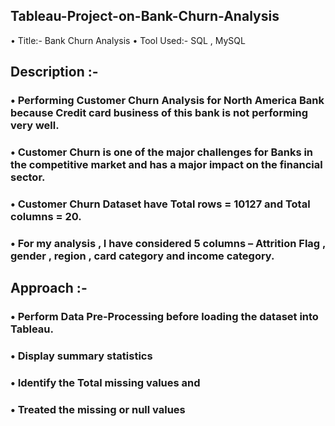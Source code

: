 ## Tableau-Project-on-Bank-Churn-Analysis
• Title:- Bank Churn Analysis
• Tool Used:- SQL , MySQL

## Description :-
### • Performing Customer Churn Analysis for North America Bank because Credit card business of this bank is not performing very well.
### • Customer Churn is one of the major challenges for Banks in the competitive market and has a major impact on the financial sector. 
### • Customer Churn Dataset have Total rows = 10127 and Total columns = 20.
### • For my analysis , I have considered 5 columns – Attrition Flag , gender , region , card category and income category.

## Approach :-
### • Perform Data Pre-Processing before loading the dataset into Tableau.
### • Display summary statistics
### • Identify the Total missing values and 
### • Treated the missing or null values
